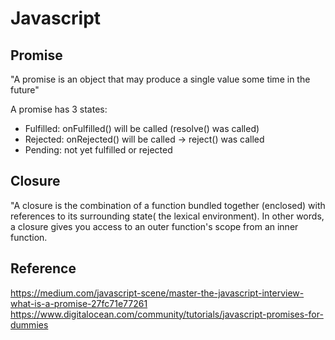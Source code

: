 # Javascript

## Promise

"A promise is an object that may produce a single value some time in the future"

A promise has 3 states:
- Fulfilled: onFulfilled() will be called (resolve() was called)
- Rejected: onRejected() will be called -> reject() was called
- Pending: not yet fulfilled or rejected

## Closure
"A closure is the combination of a function bundled together (enclosed) with references to its surrounding state( the lexical environment). In other words, a closure gives you access to an outer function's scope from an inner function.

## Reference

https://medium.com/javascript-scene/master-the-javascript-interview-what-is-a-promise-27fc71e77261
https://www.digitalocean.com/community/tutorials/javascript-promises-for-dummies